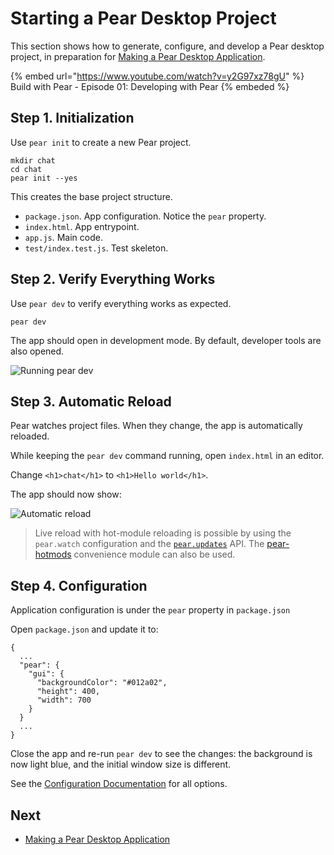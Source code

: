 # Starting a Pear Desktop Project

This section shows how to generate, configure, and develop a Pear desktop project, in preparation for [Making a Pear Desktop Application](./making-a-pear-desktop-app.md).

{% embed url="https://www.youtube.com/watch?v=y2G97xz78gU" %} Build with Pear - Episode 01: Developing with Pear {% embeded %}

## Step 1. Initialization

Use `pear init` to create a new Pear project.

```
mkdir chat
cd chat
pear init --yes
```

This creates the base project structure.

- `package.json`. App configuration. Notice the `pear` property.
- `index.html`. App entrypoint.
- `app.js`. Main code.
- `test/index.test.js`. Test skeleton.

## Step 2. Verify Everything Works

Use `pear dev` to verify everything works as expected.

```
pear dev
```

The app should open in development mode. By default, developer tools are also opened.

![Running pear dev](../assets/chat-app-1.png)

## Step 3. Automatic Reload

Pear watches project files. When they change, the app is automatically reloaded.

While keeping the `pear dev` command running, open `index.html` in an editor.

Change `<h1>chat</h1>` to `<h1>Hello world</h1>`.

The app should now show:

![Automatic reload](../assets/chat-app-2.png)

> Live reload with hot-module reloading is possible by using the `pear.watch` configuration and the [`pear.updates`](../reference/pear/api.md#pearupdateslistener-async-functionfunction) API. The [pear-hotmods](https://github.com/holepunchto/pear-hotmods) convenience module can also be used.

## Step 4. Configuration

Application configuration is under the `pear` property in `package.json`

Open `package.json` and update it to:

```
{
  ...
  "pear": {
    "gui": {
      "backgroundColor": "#012a02",
      "height": 400,
      "width": 700
    }
  }
  ...
}
```

Close the app and re-run `pear dev` to see the changes:  the background is now light blue, and the initial window size is different.

See the [Configuration Documentation](../reference/pear/configuration.md) for all options.


## Next

* [Making a Pear Desktop Application](./making-a-pear-desktop-app.md)
